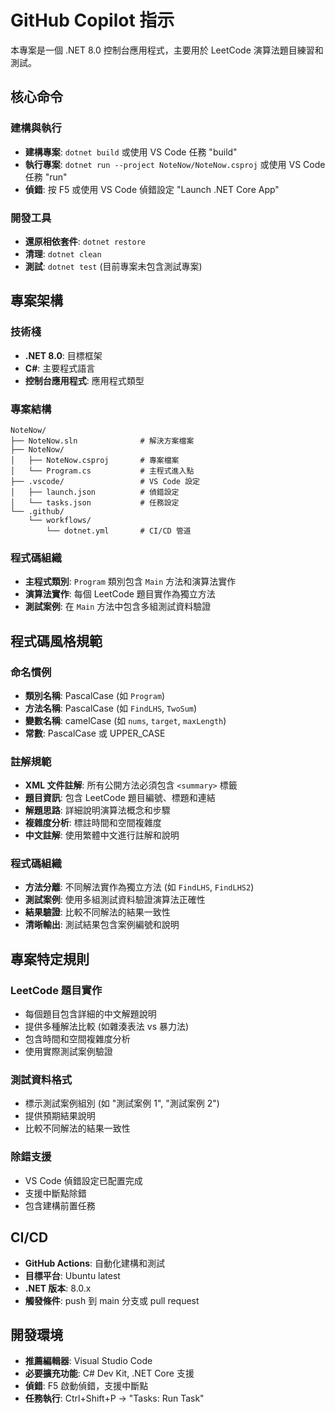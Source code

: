 # GitHub Copilot 指示

本專案是一個 .NET 8.0 控制台應用程式，主要用於 LeetCode 演算法題目練習和測試。

## 核心命令

### 建構與執行
- **建構專案**: `dotnet build` 或使用 VS Code 任務 "build"
- **執行專案**: `dotnet run --project NoteNow/NoteNow.csproj` 或使用 VS Code 任務 "run"
- **偵錯**: 按 F5 或使用 VS Code 偵錯設定 "Launch .NET Core App"

### 開發工具
- **還原相依套件**: `dotnet restore`
- **清理**: `dotnet clean`
- **測試**: `dotnet test` (目前專案未包含測試專案)

## 專案架構

### 技術棧
- **.NET 8.0**: 目標框架
- **C#**: 主要程式語言
- **控制台應用程式**: 應用程式類型

### 專案結構
```
NoteNow/
├── NoteNow.sln              # 解決方案檔案
├── NoteNow/
│   ├── NoteNow.csproj       # 專案檔案
│   └── Program.cs           # 主程式進入點
├── .vscode/                 # VS Code 設定
│   ├── launch.json          # 偵錯設定
│   └── tasks.json           # 任務設定
└── .github/
    └── workflows/
        └── dotnet.yml       # CI/CD 管道
```

### 程式碼組織
- **主程式類別**: `Program` 類別包含 `Main` 方法和演算法實作
- **演算法實作**: 每個 LeetCode 題目實作為獨立方法
- **測試案例**: 在 `Main` 方法中包含多組測試資料驗證

## 程式碼風格規範

### 命名慣例
- **類別名稱**: PascalCase (如 `Program`)
- **方法名稱**: PascalCase (如 `FindLHS`, `TwoSum`)
- **變數名稱**: camelCase (如 `nums`, `target`, `maxLength`)
- **常數**: PascalCase 或 UPPER_CASE

### 註解規範
- **XML 文件註解**: 所有公開方法必須包含 `<summary>` 標籤
- **題目資訊**: 包含 LeetCode 題目編號、標題和連結
- **解題思路**: 詳細說明演算法概念和步驟
- **複雜度分析**: 標註時間和空間複雜度
- **中文註解**: 使用繁體中文進行註解和說明

### 程式碼組織
- **方法分離**: 不同解法實作為獨立方法 (如 `FindLHS`, `FindLHS2`)
- **測試案例**: 使用多組測試資料驗證演算法正確性
- **結果驗證**: 比較不同解法的結果一致性
- **清晰輸出**: 測試結果包含案例編號和說明

## 專案特定規則

### LeetCode 題目實作
- 每個題目包含詳細的中文解題說明
- 提供多種解法比較 (如雜湊表法 vs 暴力法)
- 包含時間和空間複雜度分析
- 使用實際測試案例驗證

### 測試資料格式
- 標示測試案例組別 (如 "測試案例 1", "測試案例 2")
- 提供預期結果說明
- 比較不同解法的結果一致性

### 除錯支援
- VS Code 偵錯設定已配置完成
- 支援中斷點除錯
- 包含建構前置任務

## CI/CD

- **GitHub Actions**: 自動化建構和測試
- **目標平台**: Ubuntu latest
- **.NET 版本**: 8.0.x
- **觸發條件**: push 到 main 分支或 pull request

## 開發環境

- **推薦編輯器**: Visual Studio Code
- **必要擴充功能**: C# Dev Kit, .NET Core 支援
- **偵錯**: F5 啟動偵錯，支援中斷點
- **任務執行**: Ctrl+Shift+P → "Tasks: Run Task"
